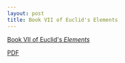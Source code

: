 ```yaml
---
layout: post
title: Book VII of Euclid's Elements
---
```


[Book VII of Euclid's *Elements*](/LaTeX/euclidVII/)

[PDF](/LaTeX/euclidVII/euclidVII.pdf)